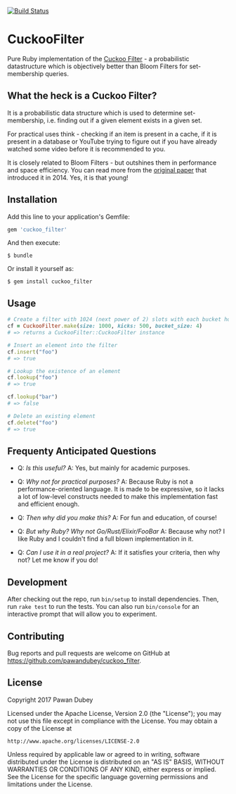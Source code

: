 [![Build Status](https://travis-ci.com/pawandubey/cuckoo_filter.svg?token=3cAzkSrcDxPpHpxsqQyX&branch=master)](https://travis-ci.com/pawandubey/cuckoo_filter)

# CuckooFilter

Pure Ruby implementation of the [Cuckoo Filter](https://www.cs.cmu.edu/~dga/papers/cuckoo-conext2014.pdf) - a probabilistic datastructure which is objectively better than Bloom Filters for set-membership queries.

## What the heck is a Cuckoo Filter?

It is a probabilistic data structure which is used to determine set-membership, i.e. finding out if a given element exists in a given set.

For practical uses think - checking if an item is present in a cache, if it is present in a database or YouTube trying to figure out if you have already watched some video before it is recommended to you.

It is closely related to Bloom Filters - but outshines them in performance and space efficiency. You can read more from the [original paper](https://www.cs.cmu.edu/~dga/papers/cuckoo-conext2014.pdf) that introduced it in 2014. Yes, it is that young!

## Installation

Add this line to your application's Gemfile:

```ruby
gem 'cuckoo_filter'
```

And then execute:

    $ bundle

Or install it yourself as:

    $ gem install cuckoo_filter

## Usage

```ruby
# Create a filter with 1024 (next power of 2) slots with each bucket holding 4
cf = CuckooFilter.make(size: 1000, kicks: 500, bucket_size: 4)
# => returns a CuckooFilter::CuckooFilter instance

# Insert an element into the filter
cf.insert("foo")
# => true

# Lookup the existence of an element
cf.lookup("foo")
# => true

cf.lookup("bar")
# => false

# Delete an existing element
cf.delete("foo")
# => true
```

## Frequenty Anticipated Questions

- Q: *Is this useful?*
  A: Yes, but mainly for academic purposes.
  
- Q: *Why not for practical purposes?*
  A: Because Ruby is not a performance-oriented language. It is made to be expressive, so it lacks a lot of low-level constructs needed to make this implementation fast and efficient enough.
  
- Q: *Then why did you make this?*
  A: For fun and education, of course!
  
- Q: *But why Ruby? Why not Go/Rust/Elixir/FooBar*
  A: Because why not? I like Ruby and I couldn't find a full blown implementation in it.
  
- Q: *Can I use it in a real project?*
  A: If it satisfies your criteria, then why not? Let me know if you do!

## Development

After checking out the repo, run `bin/setup` to install dependencies. Then, run `rake test` to run the tests. You can also run `bin/console` for an interactive prompt that will allow you to experiment.

## Contributing

Bug reports and pull requests are welcome on GitHub at https://github.com/pawandubey/cuckoo_filter.

## License

Copyright 2017 Pawan Dubey

Licensed under the Apache License, Version 2.0 (the "License");
you may not use this file except in compliance with the License.
You may obtain a copy of the License at

    http://www.apache.org/licenses/LICENSE-2.0

Unless required by applicable law or agreed to in writing, software
distributed under the License is distributed on an "AS IS" BASIS,
WITHOUT WARRANTIES OR CONDITIONS OF ANY KIND, either express or implied.
See the License for the specific language governing permissions and
limitations under the License.
